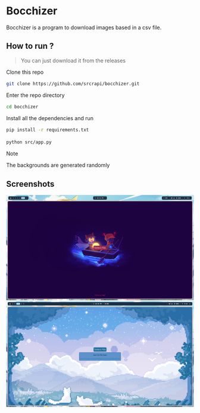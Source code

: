 # Bocchizer

Bocchizer is a program to download images based in a csv file.

## How to run ?

> You can just download it from the releases

Clone this repo
```bash
git clone https://github.com/srcrapi/bocchizer.git
``` 

Enter the repo directory
```bash 
cd bocchizer
```

Install all the dependencies and run
```bash
pip install -r requirements.txt

python src/app.py
```

> [!NOTE]
> The backgrounds are generated randomly

## Screenshots
<div align="center">
    <img src="./assets/bocchizer-1.png" alt="Bocchizer first image example">
    <img src="./assets/bocchizer-2.png" alt="Bocchizer second image example">
<div>
